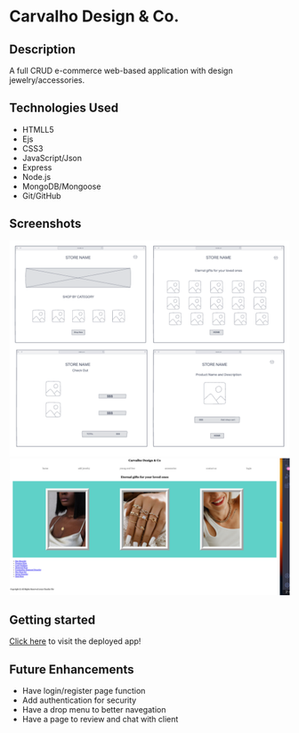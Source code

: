 # Carvalho Design & Co.

## Description

A full CRUD e-commerce web-based application with design jewelry/accessories.

## Technologies Used

- HTMLL5
- Ejs
- CSS3
- JavaScript/Json
- Express
- Node.js
- MongoDB/Mongoose
- Git/GitHub

## Screenshots

![my wireframe](wireframe-store.png)
![my production version](store-app.png)

## Getting started

[Click here](#) to visit the deployed app!

## Future Enhancements

- Have login/register page function
- Add authentication for security
- Have a drop menu to better navegation
- Have a page to review and chat with client
